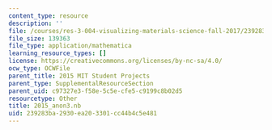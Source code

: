 ```yaml
---
content_type: resource
description: ''
file: /courses/res-3-004-visualizing-materials-science-fall-2017/239283ba2930ea203301cc44b4c5e481_2015_anon3.nb
file_size: 139363
file_type: application/mathematica
learning_resource_types: []
license: https://creativecommons.org/licenses/by-nc-sa/4.0/
ocw_type: OCWFile
parent_title: 2015 MIT Student Projects
parent_type: SupplementalResourceSection
parent_uid: c97327e3-f58e-5c5e-cfe5-c9199c8b02d5
resourcetype: Other
title: 2015_anon3.nb
uid: 239283ba-2930-ea20-3301-cc44b4c5e481
---
```

